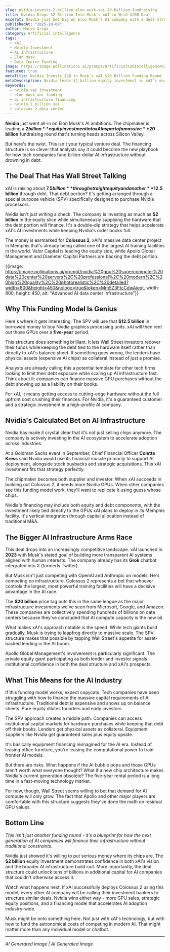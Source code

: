 ```yaml
---
slug: nvidia-invests-2-billion-elon-musk-xai-20-billion-fundraising
title: Nvidia Drops $2 Billion Into Musk's xAI in Wild $20B Deal
excerpt: Nvidia just bet big on Elon Musk's AI company with a deal structure that could change how tech firms fund massive data centers. Here's why Wall Street is paying attention.
publishedAt: "2025-10-08"
author: Marco Grima
category: Artificial Intelligence
tags:
  - xAI
  - Nvidia Investment
  - AI Infrastructure
  - Elon Musk
  - Data Center Funding
image: https://image.pollinations.ai/prompt/Artificial%20Intelligence%20technology%2C%20nvidia%20xai%20investment%2C%20elon%20musk%20xai%20funding%2C%20professional%2C%20modern%2C%20high%20quality%2C%20photorealistic%2C%20detailed?width=1200&height=600&nologo=true&token=Mm5Z3FtcCdwAieqt
featured: true
metaTitle: Nvidia Invests $2B in Musk's xAI $20 Billion Funding Round
metaDescription: Nvidia leads $2 billion equity investment in xAI's massive $20B fundraising with innovative SPV structure that could reshape AI infrastructure financing.
keywords:
  - nvidia xai investment
  - elon musk xai funding
  - ai infrastructure financing
  - nvidia 2 billion xai
  - colossus 2 data center
---
```


**Nvidia** just went all-in on Elon Musk's AI ambitions. The chipmaker is leading a **$2 billion** equity investment into xAI as part of a massive **$20 billion** fundraising round that's turning heads across Silicon Valley.

But here's the twist. This isn't your typical venture deal. The financing structure is so clever that analysts say it could become the new playbook for how tech companies fund billion-dollar AI infrastructure without drowning in debt.

## The Deal That Has Wall Street Talking

xAI is raising about **$7.5 billion** through straight equity and another **$12.5 billion** through debt. That debt portion? It's getting arranged through a special purpose vehicle (SPV) specifically designed to purchase Nvidia processors.

Nvidia isn't just writing a check. The company is investing as much as **$2 billion** in the equity slice while simultaneously supplying the hardware that the debt portion will finance. It's a double-dip strategy that helps accelerate xAI's AI investments while keeping Nvidia's order books full.

The money is earmarked for **Colossus 2**, xAI's massive data center project in Memphis that's already being called one of the largest AI training facilities in the world. Valor Capital is leading the equity side, while Apollo Global Management and Diameter Capital Partners are backing the debt portion.

{{image: https://image.pollinations.ai/prompt/nvidia%20gpu%20supercomputer%20data%20center%20servers%2C%20professional%2C%20modern%2C%20high%20quality%2C%20photorealistic%2C%20detailed?width=800&height=450&nologo=true&token=Mm5Z3FtcCdwAieqt, width: 800, height: 450, alt: "Advanced AI data center infrastructure"}}

## Why This Funding Model Is Genius

Here's where it gets interesting. The SPV will use that **$12.5 billion** in borrowed money to buy Nvidia graphics processing units. xAI will then rent out those GPUs over a **five-year** period.

This structure does something brilliant. It lets Wall Street investors recover their funds while keeping the debt tied to the hardware itself rather than directly to xAI's balance sheet. If something goes wrong, the lenders have physical assets (expensive AI chips) as collateral instead of just a promise.

Analysts are already calling this a potential template for other tech firms looking to limit their debt exposure while scaling up AI infrastructure fast. Think about it: companies can finance massive GPU purchases without the debt showing up as a liability on their books.

For xAI, it means getting access to cutting-edge hardware without the full upfront cost crushing their finances. For Nvidia, it's a guaranteed customer and a strategic investment in a high-profile AI company.

## Nvidia's Calculated Bet on AI Infrastructure

Nvidia has made it crystal clear that it's not just selling chips anymore. The company is actively investing in the AI ecosystem to accelerate adoption across industries.

At a Goldman Sachs event in September, Chief Financial Officer **Colette Kress** said Nvidia would use its financial muscle primarily to support AI deployment, alongside stock buybacks and strategic acquisitions. This xAI investment fits that strategy perfectly.

The chipmaker becomes both supplier and investor. When xAI succeeds in building out Colossus 2, it needs more Nvidia GPUs. When other companies see this funding model work, they'll want to replicate it using guess whose chips.

Nvidia's financing may include both equity and debt components, with the investment likely tied directly to the GPUs xAI plans to deploy in its Memphis facility. It's vertical integration through capital allocation instead of traditional M&A.

## The Bigger AI Infrastructure Arms Race

This deal drops into an increasingly competitive landscape. xAI launched in **2023** with Musk's stated goal of building more transparent AI systems aligned with human interests. The company already has its **Grok** chatbot integrated into X (formerly Twitter).

But Musk isn't just competing with OpenAI and Anthropic on models. He's competing on infrastructure. Colossus 2 represents a bet that whoever controls the largest, most powerful training facilities will have a decisive advantage in the AI race.

The **$20 billion** price tag puts this in the same league as the major infrastructure investments we've seen from Microsoft, Google, and Amazon. These companies are collectively spending hundreds of billions on data centers because they've concluded that AI compute capacity is the new oil.

What makes xAI's approach notable is the speed. While tech giants build gradually, Musk is trying to leapfrog directly to massive scale. The SPV structure makes that possible by tapping Wall Street's appetite for asset-backed lending in the AI boom.

Apollo Global Management's involvement is particularly significant. The private equity giant participating as both lender and investor signals institutional confidence in both the deal structure and xAI's prospects.

## What This Means for the AI Industry

If this funding model works, expect copycats. Tech companies have been struggling with how to finance the massive capital requirements of AI infrastructure. Traditional debt is expensive and shows up on balance sheets. Pure equity dilutes founders and early investors.

The SPV approach creates a middle path. Companies can access institutional capital markets for hardware purchases while keeping that debt off their books. Lenders get physical assets as collateral. Equipment suppliers like Nvidia get guaranteed sales plus equity upside.

It's basically equipment financing reimagined for the AI era. Instead of leasing office furniture, you're leasing the computational power to train frontier AI models.

But there are risks. What happens if the AI bubble pops and those GPUs aren't worth what everyone thought? What if a new chip architecture makes Nvidia's current generation obsolete? The five-year rental period is a long time in a fast-moving technology market.

For now, though, Wall Street seems willing to bet that demand for AI compute will only grow. The fact that Apollo and other major players are comfortable with this structure suggests they've done the math on residual GPU values.

## Bottom Line

*This isn't just another funding round - it's a blueprint for how the next generation of AI companies will finance their infrastructure without traditional constraints.*

Nvidia just showed it's willing to put serious money where its chips are. The **$2 billion** equity investment demonstrates confidence in both xAI's vision and the broader AI infrastructure build-out. More importantly, the deal structure could unlock tens of billions in additional capital for AI companies that couldn't otherwise access it.

Watch what happens next. If xAI successfully deploys Colossus 2 using this model, every other AI company will be calling their investment bankers to structure similar deals. Nvidia wins either way - more GPU sales, strategic equity positions, and a financing model that accelerates AI adoption industry-wide.

Musk might be onto something here. Not just with xAI's technology, but with how to fund the astronomical costs of competing in modern AI. That might matter more than any individual model or chatbot.

---

*AI Generated Image | AI Generated Image*